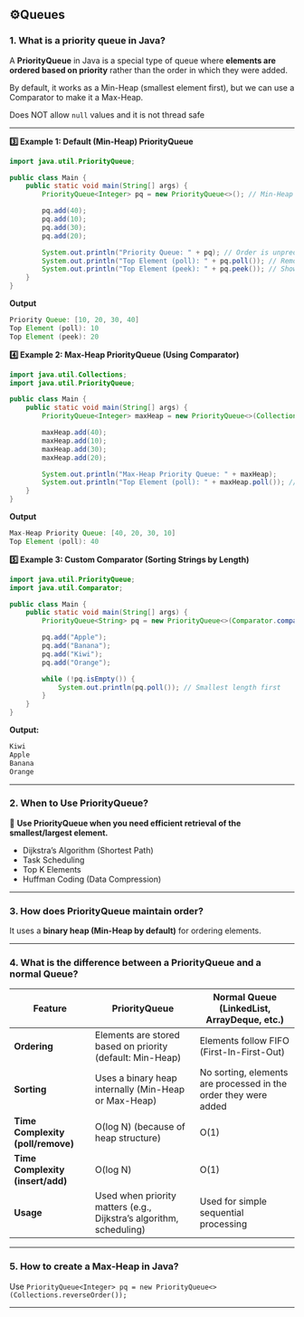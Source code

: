 ## ⚙️Queues


### 1. What is a priority queue in Java?
A **PriorityQueue** in Java is a special type of queue where **elements are ordered based on priority** rather than the order in which they were added.

By default, it works as a Min-Heap (smallest element first), but we can use a Comparator to make it a Max-Heap.

Does NOT allow `null` values and it is not thread safe

---

**3️⃣ Example 1: Default (Min-Heap) PriorityQueue**
```java
import java.util.PriorityQueue;

public class Main {
    public static void main(String[] args) {
        PriorityQueue<Integer> pq = new PriorityQueue<>(); // Min-Heap (default)

        pq.add(40);
        pq.add(10);
        pq.add(30);
        pq.add(20);

        System.out.println("Priority Queue: " + pq); // Order is unpredictable
        System.out.println("Top Element (poll): " + pq.poll()); // Removes 10 (smallest)
        System.out.println("Top Element (peek): " + pq.peek()); // Shows 20 (new smallest)
    }
}


```

**Output**
```java
Priority Queue: [10, 20, 30, 40]
Top Element (poll): 10
Top Element (peek): 20
```


**4️⃣ Example 2: Max-Heap PriorityQueue (Using Comparator)**

```java
import java.util.Collections;
import java.util.PriorityQueue;

public class Main {
    public static void main(String[] args) {
        PriorityQueue<Integer> maxHeap = new PriorityQueue<>(Collections.reverseOrder()); // Max-Heap

        maxHeap.add(40);
        maxHeap.add(10);
        maxHeap.add(30);
        maxHeap.add(20);

        System.out.println("Max-Heap Priority Queue: " + maxHeap);
        System.out.println("Top Element (poll): " + maxHeap.poll()); // Removes 40 (largest)
    }
}
```
**Output**
```java
Max-Heap Priority Queue: [40, 20, 30, 10]
Top Element (poll): 40
```

**5️⃣ Example 3: Custom Comparator (Sorting Strings by Length)**
```java
import java.util.PriorityQueue;
import java.util.Comparator;

public class Main {
    public static void main(String[] args) {
        PriorityQueue<String> pq = new PriorityQueue<>(Comparator.comparingInt(String::length));

        pq.add("Apple");
        pq.add("Banana");
        pq.add("Kiwi");
        pq.add("Orange");

        while (!pq.isEmpty()) {
            System.out.println(pq.poll()); // Smallest length first
        }
    }
}
```
**Output:**
```java
Kiwi
Apple
Banana
Orange
```

---


### **2. When to Use PriorityQueue?**

📌 **Use PriorityQueue when you need efficient retrieval of the smallest/largest element.**

-   Dijkstra’s Algorithm (Shortest Path)
-   Task Scheduling
-   Top K Elements
-   Huffman Coding (Data Compression)
---

### **3. How does PriorityQueue maintain order?**

It uses a **binary heap (Min-Heap by default)** for ordering elements.

---

### **4. What is the difference between a PriorityQueue and a normal Queue?**


| **Feature**                    | **PriorityQueue**                                   | **Normal Queue (LinkedList, ArrayDeque, etc.)**   |
|---------------------------------|-----------------------------------------------------|----------------------------------------------------|
| **Ordering**                    | Elements are stored based on priority (default: Min-Heap) | Elements follow FIFO (First-In-First-Out)         |
| **Sorting**                     | Uses a binary heap internally (Min-Heap or Max-Heap) | No sorting, elements are processed in the order they were added |
| **Time Complexity (poll/remove)**| O(log N) (because of heap structure)                | O(1)                                               |
| **Time Complexity (insert/add)**| O(log N)                                            | O(1)                                               |
| **Usage**                       | Used when priority matters (e.g., Dijkstra’s algorithm, scheduling) | Used for simple sequential processing             |


---

### **5. How to create a Max-Heap in Java?**
Use `PriorityQueue<Integer> pq = new PriorityQueue<>(Collections.reverseOrder());`


---
